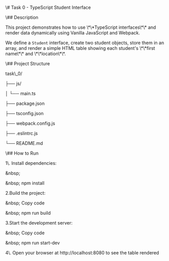 \\# Task 0 - TypeScript Student Interface







\\## Description



This project demonstrates how to use \\\*\\\*TypeScript interfaces\\\*\\\* and render data dynamically using Vanilla JavaScript and Webpack.







We define a `Student` interface, create two student objects, store them in an array, and render a simple HTML table showing each student's \\\*\\\*first name\\\*\\\* and \\\*\\\*location\\\*\\\*.







\\## Project Structure







task\\\_0/



├── js/



│ └── main.ts



├── package.json



├── tsconfig.json



├── webpack.config.js



├── .eslintrc.js



└── README.md







\\## How to Run



1\\. Install dependencies:



\&nbsp;  



\&nbsp;   npm install







2.Build the project:







\&nbsp;  Copy code



\&nbsp;  npm run build







3.Start the development server:







\&nbsp;  Copy code



\&nbsp;  npm run start-dev



4\\. Open your browser at http://localhost:8080 to see the table rendered





